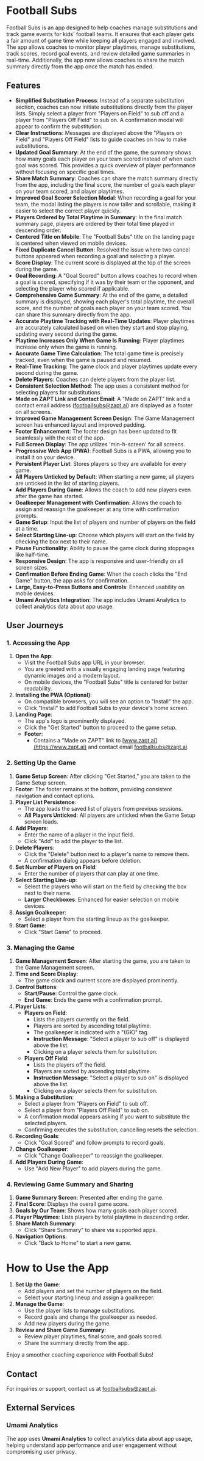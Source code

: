 # Football Subs

Football Subs is an app designed to help coaches manage substitutions and track game events for kids' football teams. It ensures that each player gets a fair amount of game time while keeping all players engaged and involved. The app allows coaches to monitor player playtimes, manage substitutions, track scores, record goal events, and review detailed game summaries in real-time. Additionally, the app now allows coaches to share the match summary directly from the app once the match has ended.

## Features

- **Simplified Substitution Process**: Instead of a separate substitution section, coaches can now initiate substitutions directly from the player lists. Simply select a player from "Players on Field" to sub off and a player from "Players Off Field" to sub on. A confirmation modal will appear to confirm the substitution.
- **Clear Instructions**: Messages are displayed above the "Players on Field" and "Players Off Field" lists to guide coaches on how to make substitutions.
- **Updated Goal Summary**: At the end of the game, the summary shows how many goals each player on your team scored instead of when each goal was scored. This provides a quick overview of player performance without focusing on specific goal times.
- **Share Match Summary**: Coaches can share the match summary directly from the app, including the final score, the number of goals each player on your team scored, and player playtimes.
- **Improved Goal Scorer Selection Modal**: When recording a goal for your team, the modal listing the players is now taller and scrollable, making it easier to select the correct player quickly.
- **Players Ordered by Total Playtime in Summary**: In the final match summary page, players are ordered by their total time played in descending order.
- **Centered Title on Mobile**: The "Football Subs" title on the landing page is centered when viewed on mobile devices.
- **Fixed Duplicate Cancel Button**: Resolved the issue where two cancel buttons appeared when recording a goal and selecting a player.
- **Score Display**: The current score is displayed at the top of the screen during the game.
- **Goal Recording**: A "Goal Scored" button allows coaches to record when a goal is scored, specifying if it was by their team or the opponent, and selecting the player who scored if applicable.
- **Comprehensive Game Summary**: At the end of the game, a detailed summary is displayed, showing each player's total playtime, the overall score, and the number of goals each player on your team scored. You can share this summary directly from the app.
- **Accurate Playtime Tracking with Real-Time Updates**: Player playtimes are accurately calculated based on when they start and stop playing, updating every second during the game.
- **Playtime Increases Only When Game Is Running**: Player playtimes increase only when the game is running.
- **Accurate Game Time Calculation**: The total game time is precisely tracked, even when the game is paused and resumed.
- **Real-Time Tracking**: The game clock and player playtimes update every second during the game.
- **Delete Players**: Coaches can delete players from the player list.
- **Consistent Selection Method**: The app uses a consistent method for selecting players for substitutions.
- **Made on ZAPT Link and Contact Email**: A "Made on ZAPT" link and a contact email address (footballsubs@zapt.ai) are displayed as a footer on all screens.
- **Improved Game Management Screen Design**: The Game Management screen has enhanced layout and improved padding.
- **Footer Enhancement**: The footer design has been updated to fit seamlessly with the rest of the app.
- **Full Screen Display**: The app utilizes 'min-h-screen' for all screens.
- **Progressive Web App (PWA)**: Football Subs is a PWA, allowing you to install it on your device.
- **Persistent Player List**: Stores players so they are available for every game.
- **All Players Unticked by Default**: When starting a new game, all players are unticked in the list of starting players.
- **Add Players During Game**: Allows the coach to add new players even after the game has started.
- **Goalkeeper Management with Confirmation**: Allows the coach to assign and reassign the goalkeeper at any time with confirmation prompts.
- **Game Setup**: Input the list of players and number of players on the field at a time.
- **Select Starting Line-up**: Choose which players will start on the field by checking the box next to their name.
- **Pause Functionality**: Ability to pause the game clock during stoppages like half-time.
- **Responsive Design**: The app is responsive and user-friendly on all screen sizes.
- **Confirmation Before Ending Game**: When the coach clicks the "End Game" button, the app asks for confirmation.
- **Large, Easy-to-Press Buttons and Controls**: Enhanced usability on mobile devices.
- **Umami Analytics Integration**: The app includes Umami Analytics to collect analytics data about app usage.

## User Journeys

### 1. Accessing the App

1. **Open the App**:
   - Visit the Football Subs app URL in your browser.
   - You are greeted with a visually engaging landing page featuring dynamic images and a modern layout.
   - On mobile devices, the "Football Subs" title is centered for better readability.
2. **Installing the PWA (Optional)**:
   - On compatible browsers, you will see an option to "Install" the app.
   - Click "Install" to add Football Subs to your device's home screen.
3. **Landing Page**:
   - The app's logo is prominently displayed.
   - Click the "Get Started" button to proceed to the game setup.
   - **Footer**:
     - Contains a "Made on ZAPT" link to [www.zapt.ai](https://www.zapt.ai) and contact email [footballsubs@zapt.ai](mailto:footballsubs@zapt.ai).

### 2. Setting Up the Game

1. **Game Setup Screen**: After clicking "Get Started," you are taken to the Game Setup screen.
2. **Footer**: The footer remains at the bottom, providing consistent navigation and contact options.
3. **Player List Persistence**:
   - The app loads the saved list of players from previous sessions.
   - **All Players Unticked**: All players are unticked when the Game Setup screen loads.
4. **Add Players**:
   - Enter the name of a player in the input field.
   - Click "Add" to add the player to the list.
5. **Delete Players**:
   - Click the "Delete" button next to a player's name to remove them.
   - A confirmation dialog appears before deletion.
6. **Set Number of Players on Field**:
   - Enter the number of players that can play at one time.
7. **Select Starting Line-up**:
   - Select the players who will start on the field by checking the box next to their name.
   - **Larger Checkboxes**: Enhanced for easier selection on mobile devices.
8. **Assign Goalkeeper**:
   - Select a player from the starting lineup as the goalkeeper.
9. **Start Game**:
   - Click "Start Game" to proceed.

### 3. Managing the Game

1. **Game Management Screen**: After starting the game, you are taken to the Game Management screen.
2. **Time and Score Display**:
   - The game clock and current score are displayed prominently.
3. **Control Buttons**:
   - **Start/Pause**: Control the game clock.
   - **End Game**: Ends the game with a confirmation prompt.
4. **Player Lists**:
   - **Players on Field**:
     - Lists the players currently on the field.
     - Players are sorted by ascending total playtime.
     - The goalkeeper is indicated with a "(GK)" tag.
     - **Instruction Message**: "Select a player to sub off" is displayed above the list.
     - Clicking on a player selects them for substitution.
   - **Players Off Field**:
     - Lists the players off the field.
     - Players are sorted by ascending total playtime.
     - **Instruction Message**: "Select a player to sub on" is displayed above the list.
     - Clicking on a player selects them for substitution.
5. **Making a Substitution**:
   - Select a player from "Players on Field" to sub off.
   - Select a player from "Players Off Field" to sub on.
   - A confirmation modal appears asking if you want to substitute the selected players.
   - Confirming executes the substitution; cancelling resets the selection.
6. **Recording Goals**:
   - Click "Goal Scored" and follow prompts to record goals.
7. **Change Goalkeeper**:
   - Click "Change Goalkeeper" to reassign the goalkeeper.
8. **Add Players During Game**:
   - Use "Add New Player" to add players during the game.

### 4. Reviewing Game Summary and Sharing

1. **Game Summary Screen**: Presented after ending the game.
2. **Final Score**: Displays the overall game score.
3. **Goals by Our Team**: Shows how many goals each player scored.
4. **Player Playtimes**: Lists players by total playtime in descending order.
5. **Share Match Summary**:
   - Click "Share Summary" to share via supported apps.
6. **Navigation Options**:
   - Click "Back to Home" to start a new game.

# How to Use the App

1. **Set Up the Game**:
   - Add players and set the number of players on the field.
   - Select your starting lineup and assign a goalkeeper.
2. **Manage the Game**:
   - Use the player lists to manage substitutions.
   - Record goals and change the goalkeeper as needed.
   - Add new players during the game.
3. **Review and Share Game Summary**:
   - Review player playtimes, final score, and goals scored.
   - Share the summary directly from the app.

Enjoy a smoother coaching experience with Football Subs!

## Contact

For inquiries or support, contact us at [footballsubs@zapt.ai](mailto:footballsubs@zapt.ai).

## External Services

### Umami Analytics

The app uses **Umami Analytics** to collect analytics data about app usage, helping understand app performance and user engagement without compromising user privacy.
